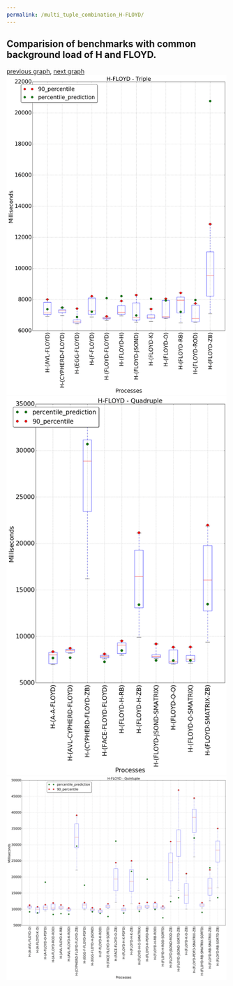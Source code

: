 ```yaml
---
permalink: /multi_tuple_combination_H-FLOYD/
---
```



## Comparision of benchmarks with common background load of H and FLOYD.

[previous graph](../multi_tuple_combination_H-FACE/), [next graph](../multi_tuple_combination_H-F/)
![graph figure](./images/triple/H/H-FLOYD_box.png)![graph figure](./images/quadruple/H/H-FLOYD_box.png)![graph figure](./images/quintuple/H/H-FLOYD_box.png)